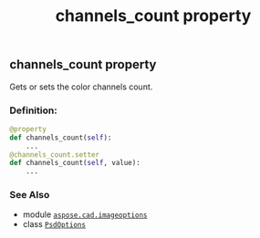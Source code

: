 ﻿---
title: channels_count property
second_title: Aspose.CAD for Python via .NET API References
description: 
type: docs
weight: 40
url: /python-net/aspose.cad.imageoptions/psdoptions/channels_count/
is_root: false
---

## channels_count property


Gets or sets the color channels count.
### Definition:
```python
@property
def channels_count(self):
    ...
@channels_count.setter
def channels_count(self, value):
    ...
```

### See Also
* module [`aspose.cad.imageoptions`](../../)
* class [`PsdOptions`](/cad/python-net/aspose.cad.imageoptions/psdoptions)
